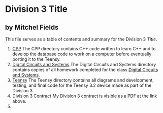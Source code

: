 # Division 3 Title
## by Mitchel Fields

This file serves as a table of contents and summary for the Division 3 *Title*.
1. [CPP](https://github.com/msf12/Division-3/tree/master/CPP)
  The CPP directory contains C++ code written to learn C++ and to develop the database code to work on a computer before eventually porting it to the Teensy.
2. [Digital Circuits and Systems](https://github.com/msf12/Division-3/tree/master/Digital%20Circuits%20and%20Systems)
  The Digital Circuits and Systems directory contains copies of all homework completed for the class [Digital Circuits and Systems](http://www.science.smith.edu/dftwiki/index.php/CSC270_Spring_2016).
3. [Teensy](https://github.com/msf12/Division-3/tree/master/Teensy)
  The Teensy directory contains all diagrams and development, testing, and final code for the Teensy 3.2 device made as part of the Division 3.
4. [Division 3 Contract](https://github.com/msf12/Division-3/blob/master/Division%203%20contract.pdf)
  My Division 3 contract is visible as a PDF at the link above.
5. 
